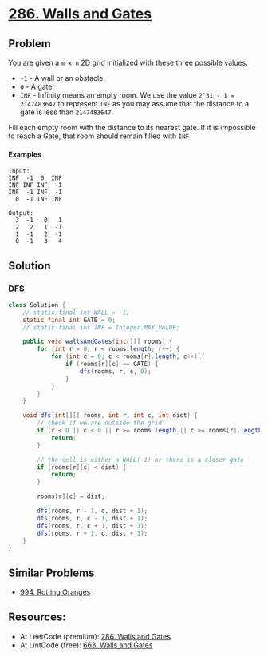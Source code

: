 # [286. Walls and Gates](https://leetcode.com/problems/walls-and-gates)

## Problem

You are given a `m x n` 2D grid initialized with these three possible values.

* `-1` - A wall or an obstacle.
* `0` - A gate.
* `INF` - Infinity means an empty room. We use the value `2^31 - 1 = 2147483647`
  to represent `INF` as you may assume that the distance to a gate is less 
  than `2147483647`.


Fill each empty room with the distance to its nearest gate. If it is impossible 
to reach a Gate, that room should remain filled with `INF`

#### Examples

```text
Input: 
INF  -1  0  INF
INF INF INF  -1
INF  -1 INF  -1
  0  -1 INF INF
  
Output:
  3  -1   0   1
  2   2   1  -1
  1  -1   2  -1
  0  -1   3   4
```

## Solution

### DFS

```java
class Solution {
    // static final int WALL = -1;
    static final int GATE = 0;
    // static final int INF = Integer.MAX_VALUE;

    public void wallsAndGates(int[][] rooms) {
        for (int r = 0; r < rooms.length; r++) {
            for (int c = 0; c < rooms[r].length; c++) {
                if (rooms[r][c] == GATE) {
                    dfs(rooms, r, c, 0);
                }
            }
        }
    }

    void dfs(int[][] rooms, int r, int c, int dist) {
        // check if we are outside the grid
        if (r < 0 || c < 0 || r >= rooms.length || c >= rooms[r].length) {
            return;
        }

        // the cell is either a WALL(-1) or there is a closer gate
        if (rooms[r][c] < dist) {
            return;
        }

        rooms[r][c] = dist;

        dfs(rooms, r - 1, c, dist + 1);
        dfs(rooms, r, c - 1, dist + 1);
        dfs(rooms, r, c + 1, dist + 1);
        dfs(rooms, r + 1, c, dist + 1);
    }
}
```

## Similar Problems

* [994. Rotting Oranges](/900%20-%20999/994%20-%20Rotting%20Oranges.md)

## Resources:
* At LeetCode (premium): [286. Walls and Gates](https://leetcode.com/problems/walls-and-gates)
* At LintCode (free): [663. Walls and Gates](https://www.lintcode.com/problem/663/description)
